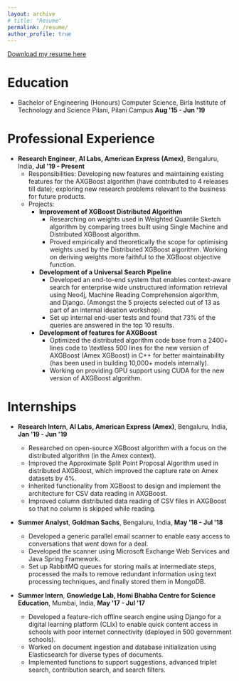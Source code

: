 ```yaml
---
layout: archive
# title: "Resume"
permalink: /resume/
author_profile: true
---
```


<p style="text-decoration:underline;"><a href="https://vigneshn1997.github.io/files/Vignesh_resume.pdf">Download my resume here</a></p>

Education
======
* Bachelor of Engineering (Honours) Computer Science, Birla Institute of Technology and Science Pilani, Pilani Campus  **Aug '15 - Jun '19**  


Professional Experience
======
* **Research Engineer**, **AI Labs, American Express (Amex)**, Bengaluru, India,     **Jul '19 - Present**
  * Responsibilities: Developing new features and maintaining existing features for the AXGBoost algorithm (have contributed to 4 releases till date); exploring new research problems relevant to the business for future products.
  * Projects:
    * **Improvement of XGBoost Distributed Algorithm**
        * Researching on weights used in Weighted Quantile Sketch algorithm by comparing trees built using Single Machine and Distributed XGBoost algorithm.
        * Proved empirically and theoretically the scope for optimising weights used by the Distributed XGBoost algorithm. Working on deriving weights more faithful to the XGBoost objective function.
    * **Development of a Universal Search Pipeline**
        * Developed an end-to-end system that enables context-aware search for enterprise wide unstructured information retrieval using Neo4j, Machine Reading Comprehension algorithm, and Django. (Amongst the 5 projects selected out of 13 as part of an internal ideation workshop).
        * Set up internal end-user tests and found that 73% of the queries are answered in the top 10 results.
    * **Development of features for AXGBoost**
        * Optimized the distributed algorithm code base from a 2400+ lines code to \textless 500 lines for the new version of AXGBoost (Amex XGBoost) in C++ for better maintainability (has been used in building 10,000+ models internally).
        * Working on providing GPU support using CUDA for the new version of AXGBoost algorithm.

Internships
======
* **Research Intern**, **AI Labs, American Express (Amex)**, Bengaluru, India,     **Jan '19 - Jun '19**
    * Researched on open-source XGBoost algorithm with a focus on the distributed algorithm (in the Amex context).
    * Improved the Approximate Split Point Proposal Algorithm used in distributed AXGBoost, which improved the capture rate on Amex datasets by 4%.
    * Inherited functionality from XGBoost to design and implement the architecture for CSV data reading in AXGBoost.
    * Improved column distributed data reading of CSV files in AXGBoost so that no column is skipped while reading.

* **Summer Analyst**, **Goldman Sachs**, Bengaluru, India,     **May '18 - Jul '18**
    * Developed a generic parallel email scanner to enable easy access to conversations that went down for a deal.
    * Developed the scanner using Microsoft Exchange Web Services and Java Spring Framework.
    * Set up RabbitMQ queues for storing mails at intermediate steps, processed the mails to remove redundant information using text processing techniques, and finally stored them in MongoDB.

* **Summer Intern**, **Gnowledge Lab, Homi Bhabha Centre for Science Education**, Mumbai, India,     **May '17 - Jul '17**
    * Developed a feature-rich offline search engine using Django for a digital learning platform (CLIx) to enable quick content access in schools with poor internet connectivity (deployed in 500 government schools).
    * Worked on document ingestion and database initialization using Elasticsearch for diverse types of documents.
    * Implemented functions to support suggestions, advanced triplet search, contribution search, and search filters.